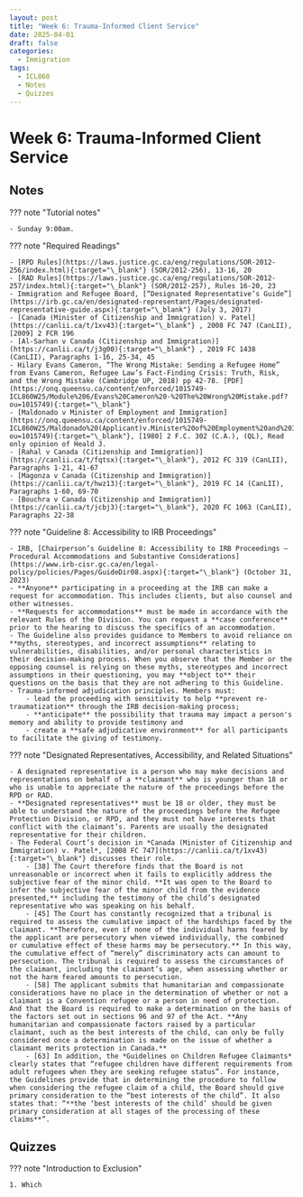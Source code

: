 ```yaml
---
layout: post
title: "Week 6: Trauma-Informed Client Service"
date: 2025-04-01
draft: false
categories:
  - Immigration
tags:
  - ICL860
  - Notes
  - Quizzes
---
```


# Week 6: Trauma-Informed Client Service

## Notes

??? note "Tutorial notes"

    - Sunday 9:00am.

??? note "Required Readings"

    - [RPD Rules](https://laws.justice.gc.ca/eng/regulations/SOR-2012-256/index.html){:target="\_blank"} (SOR/2012-256), 13-16, 20
    - [RAD Rules](https://laws.justice.gc.ca/eng/regulations/SOR-2012-257/index.html){:target="\_blank"} (SOR/2012-257), Rules 16-20, 23
    - Immigration and Refugee Board, [“Designated Representative’s Guide”](https://irb.gc.ca/en/designated-representant/Pages/designated-representative-guide.aspx){:target="\_blank"} (July 3, 2017)
    - [Canada (Minister of Citizenship and Immigration) v. Patel](https://canlii.ca/t/1xv43){:target="\_blank"} , 2008 FC 747 (CanLII), [2009] 2 FCR 196
    - [Al-Sarhan v Canada (Citizenship and Immigration)](https://canlii.ca/t/j3g00){:target="\_blank"} , 2019 FC 1438 (CanLII), Paragraphs 1-16, 25-34, 45
    - Hilary Evans Cameron, “The Wrong Mistake: Sending a Refugee Home” from Evans Cameron, Refugee Law’s Fact-Finding Crisis: Truth, Risk, and the Wrong Mistake (Cambridge UP, 2018) pp 42-78. [PDF](https://onq.queensu.ca/content/enforced/1015749-ICL860W25/Module%206/Evans%20Cameron%20-%20The%20Wrong%20Mistake.pdf?ou=1015749){:target="\_blank"}
    - [Maldonado v Minister of Employment and Immigration](https://onq.queensu.ca/content/enforced/1015749-ICL860W25/Maldonado%20(Applicant)v.Minister%20of%20Employment%20and%20Immigration%20(Respondent).docx?ou=1015749){:target="\_blank"}, [1980] 2 F.C. 302 (C.A.), (QL), Read only opinion of Heald J. 
    - [Rahal v Canada (Citizenship and Immigration)](https://canlii.ca/t/fqtsx){:target="\_blank"}, 2012 FC 319 (CanLII), Paragraphs 1-21, 41-67
    - [Magonza v Canada (Citizenship and Immigration)](https://canlii.ca/t/hwz13){:target="\_blank"}, 2019 FC 14 (CanLII), Paragraphs 1-60, 69-70
    - [Bouchra v Canada (Citizenship and Immigration)](https://canlii.ca/t/jcbj3){:target="\_blank"}, 2020 FC 1063 (CanLII), Paragraphs 22-38

??? note "Guideline 8: Accessibility to IRB Proceedings"

    - IRB, [Chairperson’s Guideline 8: Accessibility to IRB Proceedings — Procedural Accommodations and Substantive Considerations](https://www.irb-cisr.gc.ca/en/legal-policy/policies/Pages/GuideDir08.aspx){:target="\_blank"} (October 31, 2023​)
    - **Anyone** participating in a proceeding at the IRB can make a request for accommodation. This includes clients, but also counsel and other witnesses.
    - **Requests for accommodations** must be made in accordance with the relevant Rules of the Division. You can request a **case conference** prior to the hearing to discuss the specifics of an accommodation. 
    - The Guideline also provides guidance to Members to avoid reliance on **myths, stereotypes, and incorrect assumptions** relating to vulnerabilities, disabilities, and/or personal characteristics in their decision-making process. When you observe that the Member or the opposing counsel is relying on these myths, stereotypes and incorrect assumptions in their questioning, you may **object to** their questions on the basis that they are not adhering to this Guideline.
    - Trauma-informed adjudication principles. Members must:
        - lead the proceeding with sensitivity to help **prevent re-traumatization** through the IRB decision-making process; 
        - **anticipate** the possibility that trauma may impact a person's memory and ability to provide testimony and 
        - create a **safe adjudicative environment** for all participants to facilitate the giving of testimony. 

??? note "Designated Representatives, Accessibility, and Related Situations"

    - A designated representative is a person who may make decisions and representations on behalf of a **claimant** who is younger than 18 or who is unable to appreciate the nature of the proceedings before the RPD or RAD.
    - **Designated representatives** must be 18 or older, they must be able to understand the nature of the proceedings before the Refugee Protection Division, or RPD, and they must not have interests that conflict with the claimant’s. Parents are usually the designated representative for their children.
    - The Federal Court’s decision in *Canada (Minister of Citizenship and Immigration) v. Patel*, [2008 FC 747](https://canlii.ca/t/1xv43){:target="\_blank"} discusses their role.
        - [38] The Court therefore finds that the Board is not unreasonable or incorrect when it fails to explicitly address the subjective fear of the minor child. **It was open to the Board to infer the subjective fear of the minor child from the evidence presented,** including the testimony of the child’s designated representative who was speaking on his behalf.
        - [45] The Court has constantly recognized that a tribunal is required to assess the cumulative impact of the hardships faced by the claimant. **Therefore, even if none of the individual harms feared by the applicant are persecutory when viewed individually, the combined or cumulative effect of these harms may be persecutory.** In this way, the cumulative effect of “merely” discriminatory acts can amount to persecution. The tribunal is required to assess the circumstances of the claimant, including the claimant’s age, when assessing whether or not the harm feared amounts to persecution.
        - [58] The applicant submits that humanitarian and compassionate considerations have no place in the determination of whether or not a claimant is a Convention refugee or a person in need of protection. And that the Board is required to make a determination on the basis of the factors set out in sections 96 and 97 of the Act. **Any humanitarian and compassionate factors raised by a particular claimant, such as the best interests of the child, can only be fully considered once a determination is made on the issue of whether a claimant merits protection in Canada.**
        - [63] In addition, the *Guidelines on Children Refugee Claimants* clearly states that “refugee children have different requirements from adult refugees when they are seeking refugee status”. For instance, the Guidelines provide that in determining the procedure to follow when considering the refugee claim of a child, the Board should give primary consideration to the “best interests of the child”. It also states that: “**the ‘best interests of the child’ should be given primary consideration at all stages of the processing of these claims**”.

## Quizzes

??? note "Introduction to Exclusion"

    1. Which 